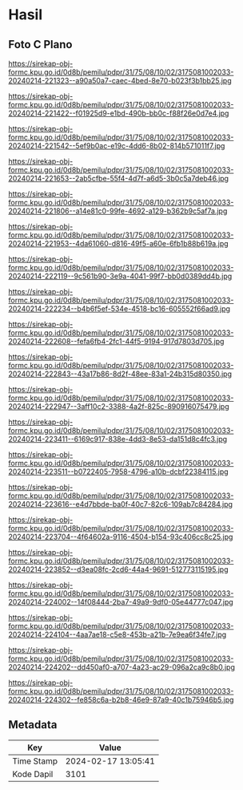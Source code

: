 # Hasil

## Foto C Plano

https://sirekap-obj-formc.kpu.go.id/0d8b/pemilu/pdpr/31/75/08/10/02/3175081002033-20240214-221323--a90a50a7-caec-4bed-8e70-b023f3b1bb25.jpg

https://sirekap-obj-formc.kpu.go.id/0d8b/pemilu/pdpr/31/75/08/10/02/3175081002033-20240214-221422--f01925d9-e1bd-490b-bb0c-f88f26e0d7e4.jpg

https://sirekap-obj-formc.kpu.go.id/0d8b/pemilu/pdpr/31/75/08/10/02/3175081002033-20240214-221542--5ef9b0ac-e19c-4dd6-8b02-814b571011f7.jpg

https://sirekap-obj-formc.kpu.go.id/0d8b/pemilu/pdpr/31/75/08/10/02/3175081002033-20240214-221653--2ab5cfbe-55f4-4d7f-a6d5-3b0c5a7deb46.jpg

https://sirekap-obj-formc.kpu.go.id/0d8b/pemilu/pdpr/31/75/08/10/02/3175081002033-20240214-221806--a14e81c0-99fe-4692-a129-b362b9c5af7a.jpg

https://sirekap-obj-formc.kpu.go.id/0d8b/pemilu/pdpr/31/75/08/10/02/3175081002033-20240214-221953--4da61060-d816-49f5-a60e-6fb1b88b619a.jpg

https://sirekap-obj-formc.kpu.go.id/0d8b/pemilu/pdpr/31/75/08/10/02/3175081002033-20240214-222119--9c561b90-3e9a-4041-99f7-bb0d0389dd4b.jpg

https://sirekap-obj-formc.kpu.go.id/0d8b/pemilu/pdpr/31/75/08/10/02/3175081002033-20240214-222234--b4b6f5ef-534e-4518-bc16-605552f66ad9.jpg

https://sirekap-obj-formc.kpu.go.id/0d8b/pemilu/pdpr/31/75/08/10/02/3175081002033-20240214-222608--fefa6fb4-2fc1-44f5-9194-917d7803d705.jpg

https://sirekap-obj-formc.kpu.go.id/0d8b/pemilu/pdpr/31/75/08/10/02/3175081002033-20240214-222843--43a17b86-8d2f-48ee-83a1-24b315d80350.jpg

https://sirekap-obj-formc.kpu.go.id/0d8b/pemilu/pdpr/31/75/08/10/02/3175081002033-20240214-222947--3aff10c2-3388-4a2f-825c-890916075479.jpg

https://sirekap-obj-formc.kpu.go.id/0d8b/pemilu/pdpr/31/75/08/10/02/3175081002033-20240214-223411--6169c917-838e-4dd3-8e53-da151d8c4fc3.jpg

https://sirekap-obj-formc.kpu.go.id/0d8b/pemilu/pdpr/31/75/08/10/02/3175081002033-20240214-223511--b0722405-7958-4796-a10b-dcbf22384115.jpg

https://sirekap-obj-formc.kpu.go.id/0d8b/pemilu/pdpr/31/75/08/10/02/3175081002033-20240214-223616--e4d7bbde-ba0f-40c7-82c6-109ab7c84284.jpg

https://sirekap-obj-formc.kpu.go.id/0d8b/pemilu/pdpr/31/75/08/10/02/3175081002033-20240214-223704--4f64602a-9116-4504-b154-93c406cc8c25.jpg

https://sirekap-obj-formc.kpu.go.id/0d8b/pemilu/pdpr/31/75/08/10/02/3175081002033-20240214-223852--d3ea08fc-2cd6-44a4-9691-512773115195.jpg

https://sirekap-obj-formc.kpu.go.id/0d8b/pemilu/pdpr/31/75/08/10/02/3175081002033-20240214-224002--14f08444-2ba7-49a9-9df0-05e44777c047.jpg

https://sirekap-obj-formc.kpu.go.id/0d8b/pemilu/pdpr/31/75/08/10/02/3175081002033-20240214-224104--4aa7ae18-c5e8-453b-a21b-7e9ea6f34fe7.jpg

https://sirekap-obj-formc.kpu.go.id/0d8b/pemilu/pdpr/31/75/08/10/02/3175081002033-20240214-224202--dd450af0-a707-4a23-ac29-096a2ca9c8b0.jpg

https://sirekap-obj-formc.kpu.go.id/0d8b/pemilu/pdpr/31/75/08/10/02/3175081002033-20240214-224302--fe858c6a-b2b8-46e9-87a9-40c1b75946b5.jpg


## Metadata

| Key        | Value               |
| ---------- | ------------------- |
| Time Stamp | 2024-02-17 13:05:41 |
| Kode Dapil | 3101                |



